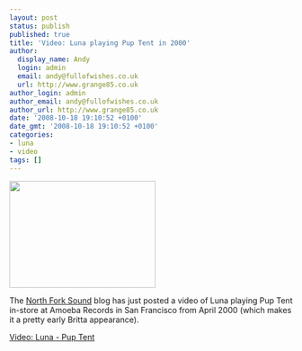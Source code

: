 ```yaml
---
layout: post
status: publish
published: true
title: 'Video: Luna playing Pup Tent in 2000'
author:
  display_name: Andy
  login: admin
  email: andy@fullofwishes.co.uk
  url: http://www.grange85.co.uk
author_login: admin
author_email: andy@fullofwishes.co.uk
author_url: http://www.grange85.co.uk
date: '2008-10-18 19:10:52 +0100'
date_gmt: '2008-10-18 19:10:52 +0100'
categories:
- luna
- video
tags: []
---
```

<div class="imagebox-a"><img src="https://www.fullofwishes.co.uk/wp/wp-content/uploads/2008/10/2000-04-02_luna_amoeba_sf.jpg" alt="" title="Luna at Amoeba Records in San Francisco - April 2000" width="260" height="190" class="alignnone size-full wp-image-856" /></div>
<p>The <a href="http://northforksound.blogspot.com/2008/10/luna.html">North Fork Sound</a> blog has just posted a video of Luna playing Pup Tent in-store at Amoeba Records in San Francisco from April 2000 (which makes it a pretty early Britta appearance).</p></p>
<p><a href="http://northforksound.blogspot.com/2008/10/luna.html">Video: Luna - Pup Tent</a></p>
<p><br clear="right"/></p>
